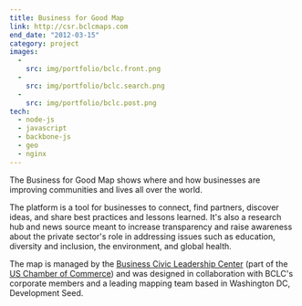 ```yaml
---
title: Business for Good Map
link: http://csr.bclcmaps.com
end_date: "2012-03-15"
category: project
images:
  -
    src: img/portfolio/bclc.front.png
  -
    src: img/portfolio/bclc.search.png
  -
    src: img/portfolio/bclc.post.png
tech:
  - node-js
  - javascript
  - backbone-js
  - geo
  - nginx
---
```

The Business for Good Map shows where and how businesses are improving communities and lives all over the world.

The platform is a tool for businesses to connect, find partners, discover ideas, and share best practices and lessons learned. It's also a research hub and news source meant to increase transparency and raise awareness about the private sector's role in addressing issues such as education, diversity and inclusion, the environment, and global health.
<!--more-->
The map is managed by the [Business Civic Leadership Center](http://bclc.uschamber.com/) (part of the [US Chamber of Commerce](http://uschamber.com)) and was designed in collaboration with BCLC's corporate members and a leading mapping team based in Washington DC, Development Seed.
